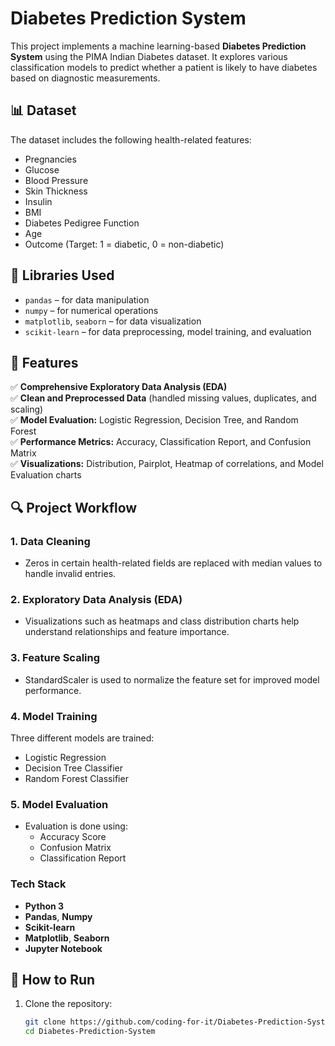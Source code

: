 ﻿# Diabetes Prediction System

This project implements a machine learning-based **Diabetes Prediction System** using the PIMA Indian Diabetes dataset. It explores various classification models to predict whether a patient is likely to have diabetes based on diagnostic measurements.

## 📊 Dataset

The dataset includes the following health-related features:
- Pregnancies
- Glucose
- Blood Pressure
- Skin Thickness
- Insulin
- BMI
- Diabetes Pedigree Function
- Age
- Outcome (Target: 1 = diabetic, 0 = non-diabetic)

## 🧰 Libraries Used

- `pandas` – for data manipulation
- `numpy` – for numerical operations
- `matplotlib`, `seaborn` – for data visualization
- `scikit-learn` – for data preprocessing, model training, and evaluation

## 🔹 Features

✅ **Comprehensive Exploratory Data Analysis (EDA)**  
✅ **Clean and Preprocessed Data** (handled missing values, duplicates, and scaling)  
✅ **Model Evaluation:** Logistic Regression, Decision Tree, and Random Forest  
✅ **Performance Metrics:** Accuracy, Classification Report, and Confusion Matrix  
✅ **Visualizations:** Distribution, Pairplot, Heatmap of correlations, and Model Evaluation charts  

## 🔍 Project Workflow

### 1. Data Cleaning
- Zeros in certain health-related fields are replaced with median values to handle invalid entries.

### 2. Exploratory Data Analysis (EDA)
- Visualizations such as heatmaps and class distribution charts help understand relationships and feature importance.

### 3. Feature Scaling
- StandardScaler is used to normalize the feature set for improved model performance.

### 4. Model Training
Three different models are trained:
- Logistic Regression
- Decision Tree Classifier
- Random Forest Classifier

### 5. Model Evaluation
- Evaluation is done using:
  - Accuracy Score
  - Confusion Matrix
  - Classification Report
 

### Tech Stack

- **Python 3**
- **Pandas**, **Numpy**
- **Scikit-learn**
- **Matplotlib**, **Seaborn**
- **Jupyter Notebook**

## 🧪 How to Run

1. Clone the repository:
   ```bash
   git clone https://github.com/coding-for-it/Diabetes-Prediction-System.git
   cd Diabetes-Prediction-System

